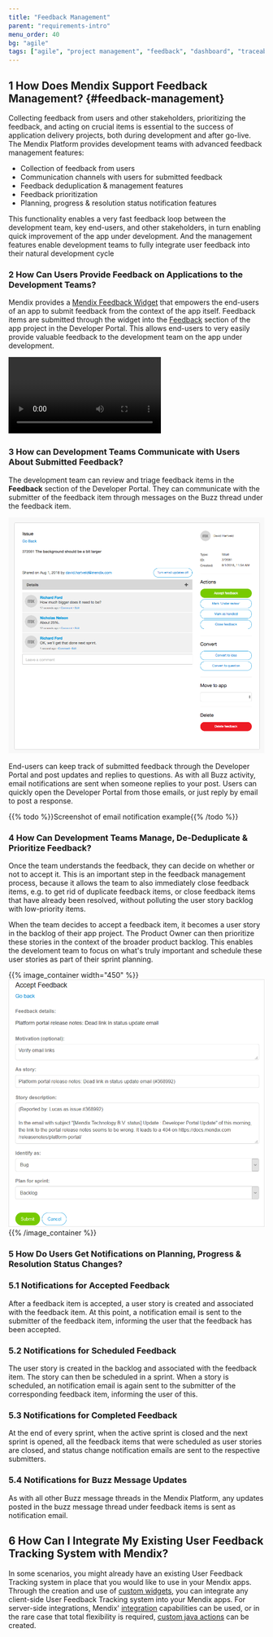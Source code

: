 ```yaml
---
title: "Feedback Management"
parent: "requirements-intro"
menu_order: 40
bg: "agile"
tags: ["agile", "project management", "feedback", "dashboard", "traceability"]
---
```


## 1 How Does Mendix Support Feedback Management? {#feedback-management}

Collecting feedback from users and other stakeholders, prioritizing the feedback, and acting on crucial items is essential to the success of application delivery projects, both during development and after go-live. The Mendix Platform provides development teams with advanced feedback management features:

* Collection of feedback from users
* Communication channels with users for submitted feedback
* Feedback deduplication & management features
* Feedback prioritization
* Planning, progress & resolution status notification features

This functionality enables a very fast feedback loop between the development team, key end-users, and other stakeholders, in turn enabling quick improvement of the app under development. And the management features enable development teams to fully integrate user feedback into their natural development cycle

### 2 How Can Users Provide Feedback on Applications to the Development Teams?

Mendix provides a [Mendix Feedback Widget](https://appstore.home.mendix.com/link/app/199/) that empowers the end-users of an app to submit feedback from the context of the app itself. Feedback items are submitted through the widget into the [Feedback](https://docs.mendix.com/developerportal/collaborate/feedback) section of the app project in the Developer Portal. This allows end-users to very easily provide valuable feedback to the development team on the app under development.

<video controls src="attachments/OE_FeedbackAPI_CreateFeedback-1.mp4">Provide the development team with feedback from any app</video>

### 3 How can Development Teams Communicate with Users About Submitted Feedback?

The development team can review and triage feedback items in the **Feedback** section of the Developer Portal. They can communicate with the submitter of the feedback item through messages on the Buzz thread under the feedback item.

![Feedback items have their own Buzz message thread](attachments/feedback-buzz.png)

End-users can keep track of submitted feedback through the Developer Portal and post updates and replies to questions. As with all Buzz activity, email notifications are sent when someone replies to your post. Users can quickly open the Developer Portal from those emails, or just reply by email to post a response.

{{% todo %}}Screenshot of email notification example{{% /todo %}}

### 4 How Can Development Teams Manage, De-Deduplicate & Prioritize Feedback?

Once the team understands the feedback, they can decide on whether or not to accept it. This is an important step in the feedback management process, because it allows the team to also immediately close feedback items, e.g. to get rid of duplicate feedback items, or close feedback items that have already been resolved, without polluting the user story backlog with low-priority items.

When the team decides to accept a feedback item, it becomes a user story in the backlog of their app project. The Product Owner can then prioritize these stories in the context of the broader product backlog. This enables the develoment team to focus on what's truly important and schedule these user stories as part of their sprint planning.

{{% image_container width="450" %}}
![](attachments/accept-feedback.png)
{{% /image_container %}}

### 5 How Do Users Get Notifications on Planning, Progress & Resolution Status Changes?

### 5.1 Notifications for Accepted Feedback

After a feedback item is accepted, a user story is created and associated with the feedback item. At this point, a notification email is sent to the submitter of the feedback item, informing the user that the feedback has been accepted.

### 5.2 Notifications for Scheduled Feedback

The user story is created in the backlog and associated with the feedback item. The story can then be scheduled in a sprint. When a story is scheduled, an notification email is again sent to the submitter of the corresponding feedback item, informing the user of this.

### 5.3 Notifications for Completed Feedback

At the end of every sprint, when the active sprint is closed and the next sprint is opened, all the feedback items that were scheduled as user stories are closed, and status change notification emails are sent to the respective submitters.

### 5.4 Notifications for Buzz Message Updates

As with all other Buzz message threads in the Mendix Platform, any updates posted in the buzz message thread under feedback items is sent as notification email.

## 6 How Can I Integrate My Existing User Feedback Tracking System with Mendix?

In some scenarios, you might already have an existing User Feedback Tracking system in place that you would like to use in your Mendix apps. Through the creation and use of [custom widgets](../enterprise-capabilities/extensibility#custom-widgets), you can integrate any client-side User Feedback Tracking system into your Mendix apps. For server-side integrations, Mendix' [integration](../app-capabilities/integration) capabilities can be used, or in the rare case that total flexibility is required, [custom java actions](../enterprise-capabilities/extensibility#connector-kit) can be created.
